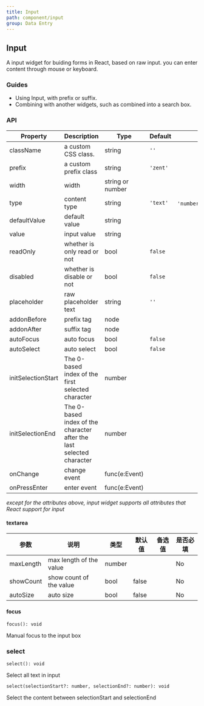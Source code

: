 ```yaml
---
title: Input
path: component/input
group: Data Entry
---
```


## Input

A input widget for buiding forms in React, based on raw input. you can enter content through mouse or keyboard.

### Guides

- Using Input, with prefix or suffix.
- Combining with another widgets, such as combined into a search box.


### API

| Property           | Description              | Type            | Default      |      Alternative               | Required |
| ------------ | --------------- | ------------- | -------- | ----------------------- | ---- |
| className    | a custom CSS class.       | string        | `''`     |                         | No    |
| prefix       | a custom prefix class        | string        | `'zent'` |                         | No    |
| width       | width          | string or number       |   |                         | No   |
| type         | content type          | string        | `'text'` | `'number'`、`'password'`、`'textarea'` | No    |
| defaultValue | default value             | string        |          |                         | No    |
| value        | input value             | string        |          |                         | No    |
| readOnly     | whether is only read or not          | bool          | `false`  |                         | No    |
| disabled     | whether is disable or not            | bool          | `false`  |                         | No    |
| placeholder  | raw placeholder text | string        | `''`     |                         | No    |
| addonBefore  | prefix tag            | node          |          |                         | No    |
| addonAfter   | suffix tag            | node          |          |                         | No    |
| autoFocus    | auto focus          | bool          |  `false`        |                    | No  |
| autoSelect    | auto select          | bool          |  `false`        |                  | No  |
| initSelectionStart    | The 0-based index of the first selected character  | number        |         |    | No  |
| initSelectionEnd    | The 0-based index of the character after the last selected character  | number        |         |    | No  |
| onChange     | change event        | func(e:Event) |          |                         | No    |
| onPressEnter | enter event            | func(e:Event) |          |                         | No    |

_except for the attributes above, input widget supports all attributes that React support for input_

#### textarea

| 参数           | 说明              | 类型            | 默认值      | 备选值                     | 是否必填 |
| ------------ | --------------- | ------------- | -------- | ----------------------- | ---- |
| maxLength    | max length of the value       | number        |      |                         | No    |
| showCount    | show count of the value      | bool        | false     |                         |  No    |
| autoSize       | auto size         | bool        | false  |                         | No   |

#### focus

`focus(): void`

Manual focus to the input box

### select
`select(): void`

Select all text in input

`select(selectionStart?: number, selectionEnd?: number): void`

Select the content between selectionStart and selectionEnd

<style>
.zent-input-wrapper {
    width: 200px;
    margin-bottom: 20px;
}
</style>
